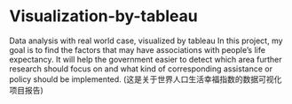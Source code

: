 # Visualization-by-tableau
Data analysis with real world case, visualized by tableau
In this project, my goal is to find the factors that may have associations with people’s life expectancy. It will help the government easier to detect which area further research should
focus on and what kind of corresponding assistance or policy should be implemented.
(这是关于世界人口生活幸福指数的数据可视化项目报告)
